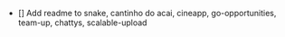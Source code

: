 - [] Add readme to snake, cantinho do acai, cineapp, go-opportunities, team-up, chattys, scalable-upload
